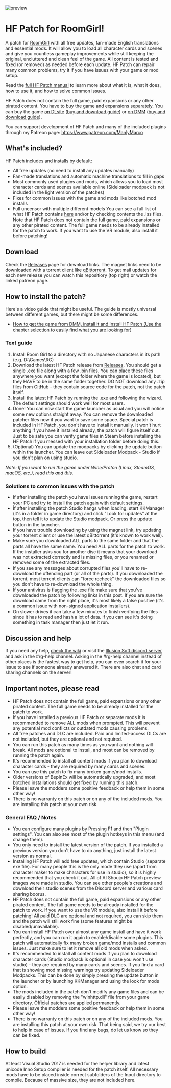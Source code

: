 ![preview](https://user-images.githubusercontent.com/39247311/210887953-19ce00d4-3123-471f-8afb-4e1f7a514bcd.png)

# HF Patch for RoomGirl!
A patch for [RoomGirl](http://www.illusion.jp/preview/roomgirl/) with all free updates, fan-made English translations and essential mods. It will allow you to load all character cards and scenes and give you countless gameplay improvements while still keeping the original, uncluttered and clean feel of the game. All content is tested and fixed (or removed) as needed before each update. HF Patch can repair many common problems, try it if you have issues with your game or mod setup.

Read the [full HF Patch manual](https://gist.github.com/ManlyMarco/31b78470b8e190686c7ed9686c237e3f) to learn more about what it is, what it does, how to use it, and how to solve common issues.

HF Patch does not contain the full game, paid expansions or any other pirated content. You have to buy the game and expansions separately. You can buy the game [on DLsite](https://www.dlsite.com/pro/work/=/product_id/VJ01000419.html) ([buy and download guide](https://youtu.be/gXhEcizjOLg)) or [on DMM](https://dlsoft.dmm.co.jp/detail/illusion_0041pack/) ([buy and download guide](https://youtu.be/SJ9OXedO3qI)).

You can support development of HF Patch and many of the included plugins through my Patreon page: https://www.patreon.com/ManlyMarco

## What's included?
HF Patch includes and installs by default:
- All free updates (no need to install any updates manually)
- Fan-made translations and automatic machine translations to fill in gaps
- Most commonly used plugins and mods, which allows you to load most character cards and scenes available online (Sideloader modpack is not included in the light version of the patches)
- Fixes for common issues with the game and mods like botched mod installs
- Full uncensor with multiple different models
You can see a full list of what HF Patch contains [here](https://github.com/ManlyMarco/RG-HF_Patch/blob/master/Plugin%20Readme.md) and/or by checking contents the .iss files.
Note that HF Patch does not contain the full game, paid expansions or any other pirated content. The full game needs to be already installed for the patch to work. If you want to use the VR module, also install it before patching!

## Download
Check the [Releases](https://github.com/ManlyMarco/RG-HF_Patch/releases) page for download links. The magnet links need to be downloaded with a torrent client like [qBittorrent](https://www.qbittorrent.org/). To get mail updates for each new release you can watch this repositiory (top right) or watch the linked patreon page.

## How to install the patch?
Here's a video guide that might be useful. The guide is mostly universal between different games, but there might be some differences.
- [How to get the game from DMM, install it and install HF Patch (Use the chapter selection to easily find what you are looking for)](https://youtu.be/WLoY5WCqTSw)

### Text guide
1. Install Room Girl to a directory with no Japanese characters in its path (e.g. D:\Games\RG)
2. Download the latest HF Patch release from [Releases](https://github.com/ManlyMarco/RG-HF_Patch/releases/latest). You should get a single .exe file along with a few .bin files. You can place these files anywhere you want (except the folder where the game is located), but they HAVE to be in the same folder together. DO NOT download any .zip files from GitHub - they contain source code for the patch, not the patch itself.
4. Install the latest HF Patch by running the .exe and following the wizard. The default settings should work well for most users.
5. Done! You can now start the game launcher as usual and you will notice some new options straight away. You can remove the downloaded patcher files now if you want to save some space.
Special patch is included in HF Patch, you don't have to install it manually. It won't hurt anything if you have it installed already, the patch will figure itself out. Just to be safe you can verify game files in Steam before installing the HF Patch if you messed with your installation folder before doing this.
6. (Optional) You can update the modpacks by clicking the update button within the launcher. You can leave out Sideloader Modpack - Studio if you don't plan on using studio.

*Note: If you want to run the game under Wine/Proton (Linux, SteamOS, macOS, etc.), read [this](https://github.com/Mantas-2155X/illusion-wine-guide) and [this](https://docs.bepinex.dev/articles/advanced/proton_wine.html).*

### Solutions to common issues with the patch
- If after installing the patch you have issues running the game, restart your PC and try to install the patch again with default settings.
- If after installing the patch Studio hangs when loading, start KKManager (it's in a folder in game directory) and click "Look for updates" at the top, then tell it to update the Studio modpack. Or press the update button in the launcher.
- If you have trouble downloading by using the magnet link, try updating your torrent client or use the latest qBittorrent (it's known to work well).
- Make sure you downloaded ALL parts to the same folder and that the parts all have the same name. You need ALL parts for the patch to work. If the installer asks you for another disc it means that your download was not extracted correctly and is missing files, or you renamed or removed some of the extracted files. 
- If you see any messages about corrupted files you'll have to re-download the offending part (or all of the parts).  If you downloaded the torrent, most torrent clients can "force recheck" the downloaded files so you don't have to re-download the whole thing.
- If your antivirus is flagging the .exe file make sure that you've downloaded the patch by following links in this post. If you are sure the download came from the right place, it's most likely a false positive (it's a common issue with non-signed application installers).
- On slower drives it can take a few minutes to finish verifying the files since it has to read and hash a lot of data. If you can see it's doing something in task manager then just let it run.

## Discussion and help
If you need any help, [check the wiki](https://wiki.anime-sharing.com/hgames/index.php?title=Room_Girl) or visit the [Illusion Soft discord server](https://discord.gg/illusionsoft) and ask in the #rg-help channel. Asking in the #rg-help channel instead of other places is the fastest way to get help, you can even search it for your issue to see if someone already answered it. There are also chat and card sharing channels on the server!

## Important notes, please read
- HF Patch does not contain the full game, paid expansions or any other pirated content. The full game needs to be already installed for the patch to work.
- If you have installed a previous HF Patch or separate mods it is recommended to remove ALL mods when prompted. This will prevent any potential mod conflicts or outdated mods causing problems.
- All free patches and DLC are included. Paid and limited-access DLCs are not included, but they are optional and not required. 
- You can run this patch as many times as you want and nothing will break. All mods are optional to install, and most can be removed by running the patch again.
- It's recommended to install all content mods if you plan to download character cards - they are required by many cards and scenes.
- You can use this patch to fix many broken game/mod installs.
- Older versions of BepInEx will be automatically upgraded, and most botched installations should get fixed by running this patch.
- Please leave the modders some positive feedback or help them in some other way!
- There is no warranty on this patch or on any of the included mods. You are installing this patch at your own risk.

### General FAQ / Notes
- You can configure many plugins by Pressing F1 and then "Plugin settings". You can also see most of the plugin hotkeys in this menu (and change them).
- You only need to install the latest version of the patch. If you installed a previous version you don't have to do anything, just install the latest version as normal.
- Installing HF Patch will add free updates, which contain Studio (separate exe file). For many people this is the only mode they use (apart from character maker to make characters for use in studio), so it is highly recommended that you check it out. All of AI Shoujo HF Patch preview images were made in studio. You can see other people's creations and download their studio scenes from the Discord server and various card sharing boorus.
- HF Patch does not contain the full game, paid expansions or any other pirated content. The full game needs to be already installed for the patch to work. If you want to use the VR module, also install it before patching! All paid DLC are optional and not required, you can skip them and the patch will still work fine (some features might be disabled/unavailable).
- You can install HF Patch over almost any game install and have it work perfectly, and you can run it again to enable/disable some plugins. This patch will automatically fix many broken game/mod installs and common issues. Just make sure to let it remove all old mods when asked.
- It's recommended to install all content mods if you plan to download character cards (Studio modpack is optional in case you won't use studio) - they are required by many cards and scenes. If you find a card that is showing mod missing warnings try updating Sideloader Modpacks. This can be done by simply pressing the update button in the launcher or by launching KKManager and using the look for mods option.
- The mods included in the patch don't modify any game files and can be easily disabled by removing the "winhttp.dll" file from your game directory. Official patches are applied permanently.
- Please leave the modders some positive feedback or help them in some other way!
- There is no warranty on this patch or on any of the included mods. You are installing this patch at your own risk. That being said, we try our best to help in case of issues. If you find any bugs, do let us know so they can be fixed.

## How to build
At least Visual Studio 2017 is needed for the helper library and latest unicode Inno Setup compiler is needed for the patch itself. All necessary mods have to be placed inside correct subfolders of the Input directory to compile. Because of massive size, they are not included here.

